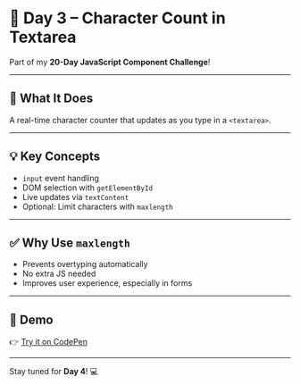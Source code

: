 # 🚀 Day 3 – Character Count in Textarea

Part of my **20-Day JavaScript Component Challenge**!

---

## 📝 What It Does

A real-time character counter that updates as you type in a `<textarea>`.

---

## 💡 Key Concepts

- `input` event handling
- DOM selection with `getElementById`
- Live updates via `textContent`
- Optional: Limit characters with `maxlength`

---

## ✅ Why Use `maxlength`

- Prevents overtyping automatically
- No extra JS needed
- Improves user experience, especially in forms

---

## 🔗 Demo

👉 [Try it on CodePen](https://codepen.io/shafi_3m/pen/EajazMp)

---

Stay tuned for **Day 4**! 💻
